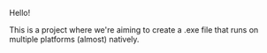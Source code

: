 Hello!

This is a project where we're aiming to create a .exe file that runs on multiple platforms (almost) natively.
